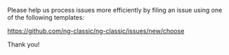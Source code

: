 Please help us process issues more efficiently by filing an
issue using one of the following templates:

https://github.com/ng-classic/ng-classic/issues/new/choose

Thank you!
